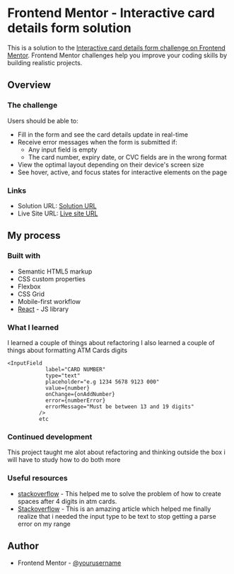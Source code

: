# Frontend Mentor - Interactive card details form solution

This is a solution to the [Interactive card details form challenge on Frontend Mentor](https://www.frontendmentor.io/challenges/interactive-card-details-form-XpS8cKZDWw). Frontend Mentor challenges help you improve your coding skills by building realistic projects. 

## Overview

### The challenge

Users should be able to:

- Fill in the form and see the card details update in real-time
- Receive error messages when the form is submitted if:
  - Any input field is empty
  - The card number, expiry date, or CVC fields are in the wrong format
- View the optimal layout depending on their device's screen size
- See hover, active, and focus states for interactive elements on the page


### Links

- Solution URL: [Solution URL](https://github.com/SatellitePeace/atm-form-react)
- Live Site URL: [Live site URL](https://atm-card-form.netlify.app/)

## My process

### Built with

- Semantic HTML5 markup
- CSS custom properties
- Flexbox
- CSS Grid
- Mobile-first workflow
- [React](https://reactjs.org/) - JS library

### What I learned

I learned a couple of things about refactoring
I also learned a couple of things about formatting ATM Cards digits

```React
<InputField
            label="CARD NUMBER"
            type="text"
            placeholder="e.g 1234 5678 9123 000"
            value={number}
            onChange={onAddNumber}
            error={numberError}
            errorMessage="Must be between 13 and 19 digits"
          />
          etc
```

### Continued development

This project taught me alot about refactoring and thinking outside the box i will have to study how to do both more

### Useful resources

- [stackoverflow](https://stackoverflow.com/questions/65231352/the-specified-value-cannot-be-parsed-or-is-out-of-range-when-using-number-pipe) - This helped me to solve the problem of how to create spaces after 4 digits in atm cards.
- [Stackoverflow](https://stackoverflow.com/questions/65454587/how-to-make-autospace-after-every-4-digit-in-react) - This is an amazing article which helped me finally realize that i needed the input type to be text to stop getting a parse error on my range 

## Author
- Frontend Mentor - [@yourusername](https://www.frontendmentor.io/profile/SatellitePeace)

